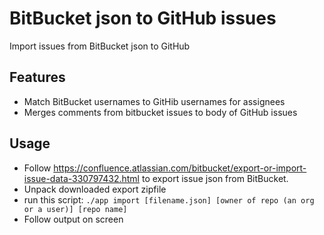 # BitBucket json to GitHub issues

Import issues from BitBucket json to GitHub

## Features

* Match BitBucket usernames to GitHib usernames for assignees
* Merges comments from bitbucket issues to body of GitHub issues

## Usage

* Follow https://confluence.atlassian.com/bitbucket/export-or-import-issue-data-330797432.html
to export issue json from BitBucket.
* Unpack downloaded export zipfile
* run this script: `./app import [filename.json] [owner of repo (an org or a user)] [repo name]`
* Follow output on screen
